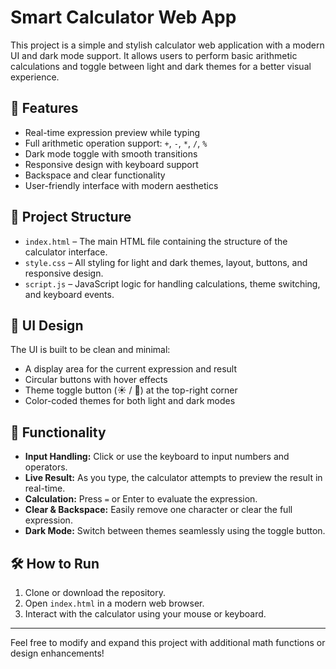 # Smart Calculator Web App

This project is a simple and stylish calculator web application with a modern UI and dark mode support. It allows users to perform basic arithmetic calculations and toggle between light and dark themes for a better visual experience.

## 🚀 Features

- Real-time expression preview while typing
- Full arithmetic operation support: `+`, `-`, `*`, `/`, `%`
- Dark mode toggle with smooth transitions
- Responsive design with keyboard support
- Backspace and clear functionality
- User-friendly interface with modern aesthetics

## 🧩 Project Structure

- `index.html` – The main HTML file containing the structure of the calculator interface.
- `style.css` – All styling for light and dark themes, layout, buttons, and responsive design.
- `script.js` – JavaScript logic for handling calculations, theme switching, and keyboard events.

## 🎨 UI Design

The UI is built to be clean and minimal:
- A display area for the current expression and result
- Circular buttons with hover effects
- Theme toggle button (☀️ / 🌙) at the top-right corner
- Color-coded themes for both light and dark modes

## 🧠 Functionality

- **Input Handling:** Click or use the keyboard to input numbers and operators.
- **Live Result:** As you type, the calculator attempts to preview the result in real-time.
- **Calculation:** Press `=` or Enter to evaluate the expression.
- **Clear & Backspace:** Easily remove one character or clear the full expression.
- **Dark Mode:** Switch between themes seamlessly using the toggle button.

## 🛠️ How to Run

1. Clone or download the repository.
2. Open `index.html` in a modern web browser.
3. Interact with the calculator using your mouse or keyboard.

---

Feel free to modify and expand this project with additional math functions or design enhancements!
